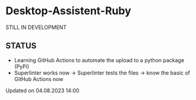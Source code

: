 # Desktop-Assistent-Ruby

STILL IN DEVELOPMENT

## STATUS
- Learning GitHub Actions to automate the upload to a python package (PyPi)
- Superlinter works now
    -> Superlinter tests the files
    -> know the basic of GitHub Actions now

Updated on 04.08.2023 14:00
